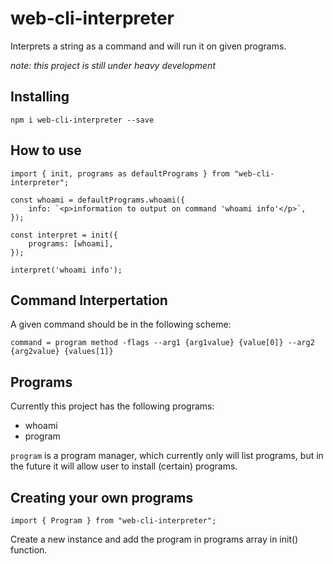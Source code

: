 # web-cli-interpreter

Interprets a string as a command and will run it on given programs.

_note: this project is still under heavy development_


## Installing

```npm i web-cli-interpreter --save```

## How to use

```
import { init, programs as defaultPrograms } from "web-cli-interpreter";

const whoami = defaultPrograms.whoami({
    info: `<p>information to output on command 'whoami info'</p>`,
});

const interpret = init({
    programs: [whoami],
});

interpret('whoami info');

```

## Command Interpertation
A given command should be in the following scheme:

```command = program method -flags --arg1 {arg1value} {value[0]} --arg2 {arg2value} {values[1]}```

## Programs
Currently this project has the following programs:

- whoami
- program

```program``` is a program manager, which currently only will list programs, but in the future it will allow user to install (certain) programs.

## Creating your own programs
`import { Program } from "web-cli-interpreter";`

Create a new instance and add the program in programs array in init() function.
